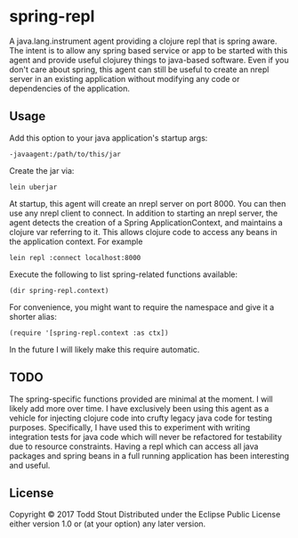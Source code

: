 # spring-repl

A java.lang.instrument agent providing a clojure repl that is spring aware.
The intent is to allow any spring based service or app to be started with this agent
and provide useful clojurey things to java-based software. Even if you don't care about
spring, this agent can still be useful to create an nrepl server in an existing application without
modifying any code or dependencies of the application.

## Usage
Add this option to your java application's startup args:

```
-javaagent:/path/to/this/jar
```
Create the jar via:
```
lein uberjar
```

At startup, this agent will create an nrepl server on port 8000. You can then use any nrepl client to connect.
In addition to starting an nrepl server, the agent detects the creation of a Spring ApplicationContext, and maintains
a clojure var referring to it. This allows clojure code to access any beans in the application context.
For example
```
lein repl :connect localhost:8000
```

Execute the following to list spring-related functions available:
```
(dir spring-repl.context)
``` 

For convenience, you might want to require the namespace and give it a shorter alias:
```
(require '[spring-repl.context :as ctx])
```
In the future I will likely make this require automatic.

## TODO
The spring-specific functions provided are minimal at the moment. I will likely add more over time.
I have exclusively been using this agent as a vehicle for injecting clojure code into crufty legacy
java code for testing purposes. Specifically, I have used this to experiment with writing integration tests for 
java code which will never be refactored for testability due to resource constraints. Having a repl
which can access all java packages and spring beans in a full running application has been interesting and 
useful.

## License

Copyright © 2017 Todd Stout
Distributed under the Eclipse Public License either version 1.0 or (at
your option) any later version.
